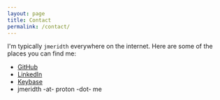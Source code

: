 ```yaml
---
layout: page
title: Contact
permalink: /contact/
---
```


I'm typically `jmeridth` everywhere on the internet. Here are some of the places you can find me:

- [GitHub](https://github.com/jmeridth)
- [LinkedIn](https://www.linkedin.com/in/jmeridth/)
- [Keybase](https://keybase.io/jmeridth)
- jmeridth -at- proton -dot- me

